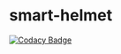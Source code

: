 # smart-helmet
[![Codacy Badge](https://api.codacy.com/project/badge/Grade/e2600c1e6e314ec79f0d33cb4aeb8d7d)](https://app.codacy.com/manual/99002601/smart-helmet?utm_source=github.com&utm_medium=referral&utm_content=99002601/smart-helmet&utm_campaign=Badge_Grade_Dashboard)